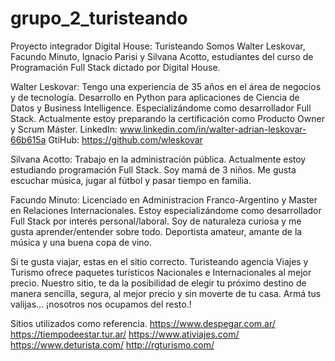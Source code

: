 # grupo_2_turisteando
Proyecto integrador Digital House: Turisteando
Somos Walter Leskovar, Facundo Minuto, Ignacio Parisi y Silvana Acotto, estudiantes del curso de Programación Full Stack dictado por Digital House.

Walter Leskovar:
Tengo una experiencia de 35 años en el área de negocios y de tecnología.
Desarrollo en Python para aplicaciones de Ciencia de Datos y Business
Intelligence.
Especializándome como desarrollador Full Stack.
Actualmente estoy preparando la certificación como Producto Owner y
Scrum Máster.
LinkedIn: www.linkedin.com/in/walter-adrian-leskovar-66b615a
GtiHub: https://github.com/wleskovar

Silvana Acotto:
Trabajo en la administración pública.
Actualmente estoy estudiando programación Full Stack.
Soy mamá de 3 niños.
Me gusta escuchar música, jugar al fútbol y pasar tiempo en familia.

Facundo Minuto:
Licenciado en Administracion Franco-Argentino y Master en Relaciones Internacionales.
Estoy especializándome como desarrollador Full Stack por interés personal/laboral.
Soy de naturaleza curiosa y me gusta aprender/entender sobre todo.
Deportista amateur, amante de la música y una buena copa de vino.

Si te gusta viajar, estas en el sitio correcto. Turisteando agencia Viajes y Turismo ofrece paquetes turísticos Nacionales e Internacionales al mejor precio.
Nuestro sitio, te da la posibilidad de elegir  tu próximo destino de manera sencilla, segura, al mejor precio y sin moverte de tu casa.
Armá tus valijas... ¡nosotros nos ocupamos del resto.!

Sitios utilizados como referencia.
https://www.despegar.com.ar/  
https://tiempodeestar.tur.ar/
https://www.ativiajes.com/
https://www.deturista.com/
http://rgturismo.com/
